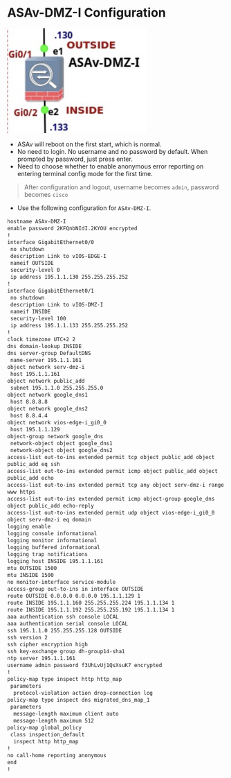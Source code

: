 # ASAv-DMZ-I Configuration

![image](/img/12.png)

- ASAv will reboot on the first start, which is normal.
- No need to login. No username and no password by default. When prompted by password, just press enter.
- Need to choose whether to enable anonymous error reporting on entering terminal config mode for the first time.

> After configuration and logout, username becomes `admin`, password becomes `cisco`

- Use the following configuration for `ASAv-DMZ-I`.

```
hostname ASAv-DMZ-I
enable password 2KFQnbNIdI.2KYOU encrypted
!
interface GigabitEthernet0/0
 no shutdown
 description Link to vIOS-EDGE-I
 nameif OUTSIDE
 security-level 0
 ip address 195.1.1.130 255.255.255.252 
!
interface GigabitEthernet0/1
 no shutdown
 description Link to vIOS-DMZ-I
 nameif INSIDE
 security-level 100
 ip address 195.1.1.133 255.255.255.252 
!
clock timezone UTC+2 2
dns domain-lookup INSIDE
dns server-group DefaultDNS
 name-server 195.1.1.161 
object network serv-dmz-i
 host 195.1.1.161
object network public_add
 subnet 195.1.1.0 255.255.255.0
object network google_dns1
 host 8.8.8.8
object network google_dns2
 host 8.8.4.4
object network vios-edge-i_gi0_0
 host 195.1.1.129
object-group network google_dns
 network-object object google_dns1
 network-object object google_dns2
access-list out-to-ins extended permit tcp object public_add object public_add eq ssh 
access-list out-to-ins extended permit icmp object public_add object public_add echo 
access-list out-to-ins extended permit tcp any object serv-dmz-i range www https 
access-list out-to-ins extended permit icmp object-group google_dns object public_add echo-reply 
access-list out-to-ins extended permit udp object vios-edge-i_gi0_0 object serv-dmz-i eq domain 
logging enable
logging console informational
logging monitor informational
logging buffered informational
logging trap notifications
logging host INSIDE 195.1.1.161
mtu OUTSIDE 1500
mtu INSIDE 1500
no monitor-interface service-module
access-group out-to-ins in interface OUTSIDE
route OUTSIDE 0.0.0.0 0.0.0.0 195.1.1.129 1
route INSIDE 195.1.1.160 255.255.255.224 195.1.1.134 1
route INSIDE 195.1.1.192 255.255.255.192 195.1.1.134 1
aaa authentication ssh console LOCAL
aaa authentication serial console LOCAL
ssh 195.1.1.0 255.255.255.128 OUTSIDE
ssh version 2 
ssh cipher encryption high
ssh key-exchange group dh-group14-sha1
ntp server 195.1.1.161
username admin password f3UhLvUj1QsXsuK7 encrypted
!
policy-map type inspect http http_map
 parameters
  protocol-violation action drop-connection log
policy-map type inspect dns migrated_dns_map_1
 parameters
  message-length maximum client auto
  message-length maximum 512
policy-map global_policy
 class inspection_default
  inspect http http_map 
!
no call-home reporting anonymous
end
!
```
